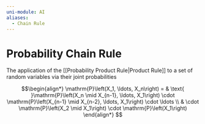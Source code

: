 ```yaml
---
uni-module: AI
aliases:
  - Chain Rule
---
```

# Probability Chain Rule

The application of the [[Probability Product Rule|Product Rule]] to a set of random variables via their joint probabilities 

$$\begin{align*}
\mathrm{P}\left(X_1, \ldots, X_n\right) = & 
\text{ }\mathrm{P}\left(X_n \mid X_{n-1}, \ldots, X_1\right) \cdot \mathrm{P}\left(X_{n-1} \mid X_{n-2}, \ldots, X_1\right) \cdot \ldots \\ 
& \cdot \mathrm{P}\left(X_2 \mid X_1\right) \cdot \mathrm{P}\left(X_1\right)
\end{align*}
$$
